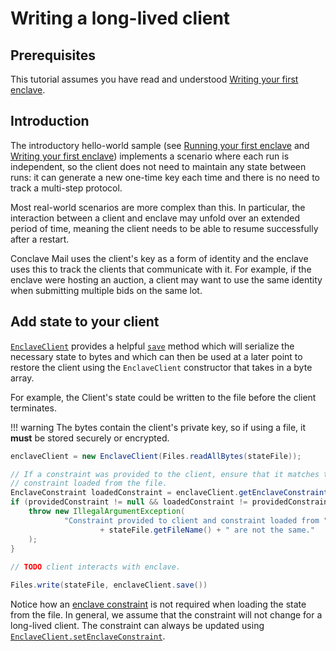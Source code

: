 # Writing a long-lived client

## Prerequisites

This tutorial assumes you have read and understood [Writing your first enclave](writing-hello-world.md).

## Introduction

The introductory hello-world sample (see [Running your first enclave](running-hello-world.md)
and [Writing your first enclave](writing-hello-world.md)) implements a scenario where each run is independent, so the
client does not need to maintain any state between runs: it can generate a new one-time key each time and there is no
need to track a multi-step protocol.

Most real-world scenarios are more complex than this. In particular, the interaction between a client and
enclave may unfold over an extended period of time, meaning the client needs to be able to resume successfully after a
restart.

Conclave Mail uses the client's key as a form of identity and the enclave uses this to track the clients that
communicate with it. For example, if the enclave were hosting an auction, a client may want to use the same identity
when submitting multiple bids on the same lot.

## Add state to your client

[`EnclaveClient`](api/-conclave%20-core/com.r3.conclave.client/-enclave-client/index.html) provides a helpful
[`save`](api/-conclave%20-core/com.r3.conclave.client/-enclave-client/save.html) method which will serialize the necessary 
state to bytes and which can then
be used at a later point to restore the client using the `EnclaveClient` constructor that takes in a byte array.

For example, the Client's state could be written to the file before the client terminates.

!!! warning
    The bytes contain the client's private key, so if using a file, it **must** be stored securely or encrypted.

```java 
enclaveClient = new EnclaveClient(Files.readAllBytes(stateFile));

// If a constraint was provided to the client, ensure that it matches the
// constraint loaded from the file.
EnclaveConstraint loadedConstraint = enclaveClient.getEnclaveConstraint();
if (providedConstraint != null && loadedConstraint != providedConstraint) {
    throw new IllegalArgumentException(
            "Constraint provided to client and constraint loaded from "
                    + stateFile.getFileName() + " are not the same."
    );
}
    
// TODO client interacts with enclave.

Files.write(stateFile, enclaveClient.save())
```

Notice how an [enclave constraint](constraints.md) is not required when loading the state from the file.
In general, we assume that the constraint will not change for a long-lived client. The constraint can always be
updated using [`EnclaveClient.setEnclaveConstraint`](api/-conclave%20-core/com.r3.conclave.client/-enclave-client/set-enclave-constraint.html).
